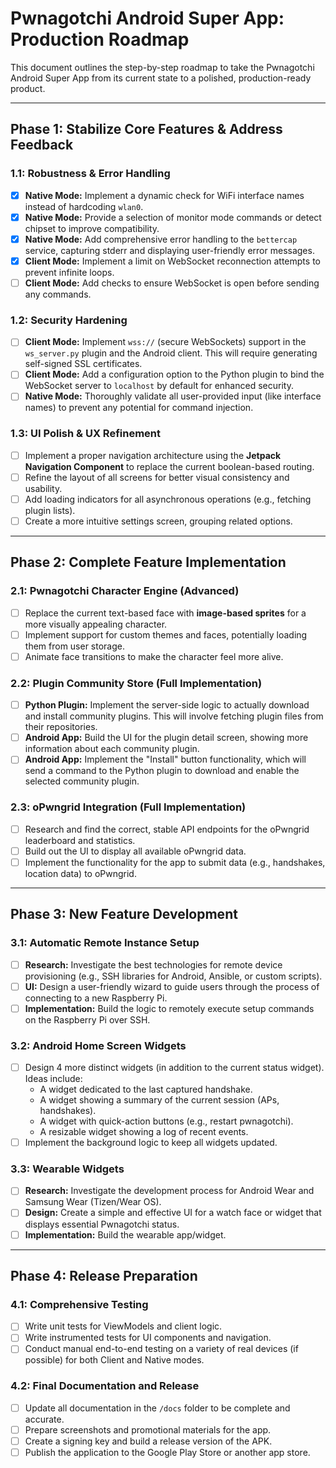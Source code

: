 # Pwnagotchi Android Super App: Production Roadmap

This document outlines the step-by-step roadmap to take the Pwnagotchi Android Super App from its current state to a polished, production-ready product.

---

## Phase 1: Stabilize Core Features & Address Feedback

### 1.1: Robustness & Error Handling
- [x] **Native Mode:** Implement a dynamic check for WiFi interface names instead of hardcoding `wlan0`.
- [x] **Native Mode:** Provide a selection of monitor mode commands or detect chipset to improve compatibility.
- [x] **Native Mode:** Add comprehensive error handling to the `bettercap` service, capturing stderr and displaying user-friendly error messages.
- [x] **Client Mode:** Implement a limit on WebSocket reconnection attempts to prevent infinite loops.
- [ ] **Client Mode:** Add checks to ensure WebSocket is open before sending any commands.

### 1.2: Security Hardening
- [ ] **Client Mode:** Implement `wss://` (secure WebSockets) support in the `ws_server.py` plugin and the Android client. This will require generating self-signed SSL certificates.
- [ ] **Client Mode:** Add a configuration option to the Python plugin to bind the WebSocket server to `localhost` by default for enhanced security.
- [ ] **Native Mode:** Thoroughly validate all user-provided input (like interface names) to prevent any potential for command injection.

### 1.3: UI Polish & UX Refinement
- [ ] Implement a proper navigation architecture using the **Jetpack Navigation Component** to replace the current boolean-based routing.
- [ ] Refine the layout of all screens for better visual consistency and usability.
- [ ] Add loading indicators for all asynchronous operations (e.g., fetching plugin lists).
- [ ] Create a more intuitive settings screen, grouping related options.

---

## Phase 2: Complete Feature Implementation

### 2.1: Pwnagotchi Character Engine (Advanced)
- [ ] Replace the current text-based face with **image-based sprites** for a more visually appealing character.
- [ ] Implement support for custom themes and faces, potentially loading them from user storage.
- [ ] Animate face transitions to make the character feel more alive.

### 2.2: Plugin Community Store (Full Implementation)
- [ ] **Python Plugin:** Implement the server-side logic to actually download and install community plugins. This will involve fetching plugin files from their repositories.
- [ ] **Android App:** Build the UI for the plugin detail screen, showing more information about each community plugin.
- [ ] **Android App:** Implement the "Install" button functionality, which will send a command to the Python plugin to download and enable the selected community plugin.

### 2.3: oPwngrid Integration (Full Implementation)
- [ ] Research and find the correct, stable API endpoints for the oPwngrid leaderboard and statistics.
- [ ] Build out the UI to display all available oPwngrid data.
- [ ] Implement the functionality for the app to submit data (e.g., handshakes, location data) to oPwngrid.

---

## Phase 3: New Feature Development

### 3.1: Automatic Remote Instance Setup
- [ ] **Research:** Investigate the best technologies for remote device provisioning (e.g., SSH libraries for Android, Ansible, or custom scripts).
- [ ] **UI:** Design a user-friendly wizard to guide users through the process of connecting to a new Raspberry Pi.
- [ ] **Implementation:** Build the logic to remotely execute setup commands on the Raspberry Pi over SSH.

### 3.2: Android Home Screen Widgets
- [ ] Design 4 more distinct widgets (in addition to the current status widget). Ideas include:
    - A widget dedicated to the last captured handshake.
    - A widget showing a summary of the current session (APs, handshakes).
    - A widget with quick-action buttons (e.g., restart pwnagotchi).
    - A resizable widget showing a log of recent events.
- [ ] Implement the background logic to keep all widgets updated.

### 3.3: Wearable Widgets
- [ ] **Research:** Investigate the development process for Android Wear and Samsung Wear (Tizen/Wear OS).
- [ ] **Design:** Create a simple and effective UI for a watch face or widget that displays essential Pwnagotchi status.
- [ ] **Implementation:** Build the wearable app/widget.

---

## Phase 4: Release Preparation

### 4.1: Comprehensive Testing
- [ ] Write unit tests for ViewModels and client logic.
- [ ] Write instrumented tests for UI components and navigation.
- [ ] Conduct manual end-to-end testing on a variety of real devices (if possible) for both Client and Native modes.

### 4.2: Final Documentation and Release
- [ ] Update all documentation in the `/docs` folder to be complete and accurate.
- [ ] Prepare screenshots and promotional materials for the app.
- [ ] Create a signing key and build a release version of the APK.
- [ ] Publish the application to the Google Play Store or another app store.
